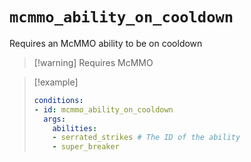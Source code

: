 # `mcmmo_ability_on_cooldown`

Requires an McMMO ability to be on cooldown

> [!warning] Requires McMMO

> [!example]
> ```yaml
> conditions:
> - id: mcmmo_ability_on_cooldown
>   args:
>     abilities: 
> 	  - serrated_strikes # The ID of the ability
> 	  - super_breaker
> ```
